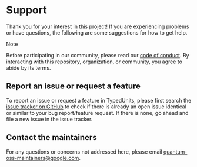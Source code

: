 # Support

Thank you for your interest in this project! If you are experiencing problems
or have questions, the following are some suggestions for how to get help.

> [!NOTE]
> Before participating in our community, please read our [code of
> conduct](CODE_OF_CONDUCT.md). By interacting with this repository,
> organization, or community, you agree to abide by its terms.

## Report an issue or request a feature

To report an issue or request a feature in TypedUnits, please first search the
[issue tracker on GitHub](https://github.com/quantumlib/TypedUnits/issues) to
check if there is already an open issue identical or similar to your bug
report/feature request. If there is none, go ahead and file a new issue in the
issue tracker.

## Contact the maintainers

For any questions or concerns not addressed here, please email
[quantum-oss-maintainers@google.com](mailto:quantum-oss-maintainers@google.com).

